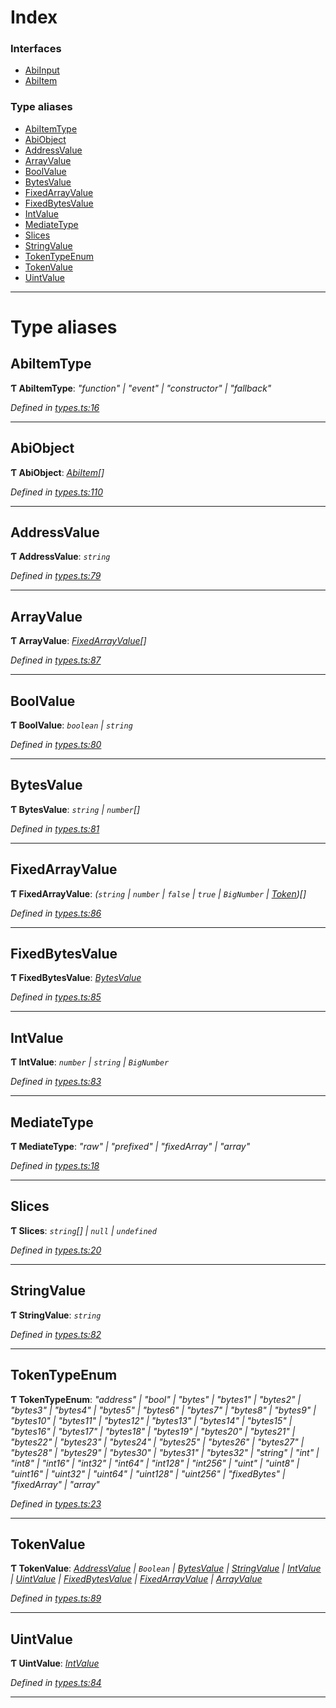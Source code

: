 

# Index

### Interfaces

* [AbiInput](../interfaces/_types_.abiinput.md)
* [AbiItem](../interfaces/_types_.abiitem.md)

### Type aliases

* [AbiItemType](_types_.md#abiitemtype)
* [AbiObject](_types_.md#abiobject)
* [AddressValue](_types_.md#addressvalue)
* [ArrayValue](_types_.md#arrayvalue)
* [BoolValue](_types_.md#boolvalue)
* [BytesValue](_types_.md#bytesvalue)
* [FixedArrayValue](_types_.md#fixedarrayvalue)
* [FixedBytesValue](_types_.md#fixedbytesvalue)
* [IntValue](_types_.md#intvalue)
* [MediateType](_types_.md#mediatetype)
* [Slices](_types_.md#slices)
* [StringValue](_types_.md#stringvalue)
* [TokenTypeEnum](_types_.md#tokentypeenum)
* [TokenValue](_types_.md#tokenvalue)
* [UintValue](_types_.md#uintvalue)

---

# Type aliases

<a id="abiitemtype"></a>

##  AbiItemType

**Ƭ AbiItemType**: *"function" | "event" | "constructor" | "fallback"*

*Defined in [types.ts:16](https://github.com/paritytech/js-libs/blob/fdf36ef/packages/abi/src/types.ts#L16)*

___
<a id="abiobject"></a>

##  AbiObject

**Ƭ AbiObject**: *[AbiItem](../interfaces/_types_.abiitem.md)[]*

*Defined in [types.ts:110](https://github.com/paritytech/js-libs/blob/fdf36ef/packages/abi/src/types.ts#L110)*

___
<a id="addressvalue"></a>

##  AddressValue

**Ƭ AddressValue**: *`string`*

*Defined in [types.ts:79](https://github.com/paritytech/js-libs/blob/fdf36ef/packages/abi/src/types.ts#L79)*

___
<a id="arrayvalue"></a>

##  ArrayValue

**Ƭ ArrayValue**: *[FixedArrayValue](_types_.md#fixedarrayvalue)[]*

*Defined in [types.ts:87](https://github.com/paritytech/js-libs/blob/fdf36ef/packages/abi/src/types.ts#L87)*

___
<a id="boolvalue"></a>

##  BoolValue

**Ƭ BoolValue**: *`boolean` | `string`*

*Defined in [types.ts:80](https://github.com/paritytech/js-libs/blob/fdf36ef/packages/abi/src/types.ts#L80)*

___
<a id="bytesvalue"></a>

##  BytesValue

**Ƭ BytesValue**: *`string` | `number`[]*

*Defined in [types.ts:81](https://github.com/paritytech/js-libs/blob/fdf36ef/packages/abi/src/types.ts#L81)*

___
<a id="fixedarrayvalue"></a>

##  FixedArrayValue

**Ƭ FixedArrayValue**: *(`string` | `number` | `false` | `true` | `BigNumber` | [Token](../classes/_token_token_.token.md))[]*

*Defined in [types.ts:86](https://github.com/paritytech/js-libs/blob/fdf36ef/packages/abi/src/types.ts#L86)*

___
<a id="fixedbytesvalue"></a>

##  FixedBytesValue

**Ƭ FixedBytesValue**: *[BytesValue](_types_.md#bytesvalue)*

*Defined in [types.ts:85](https://github.com/paritytech/js-libs/blob/fdf36ef/packages/abi/src/types.ts#L85)*

___
<a id="intvalue"></a>

##  IntValue

**Ƭ IntValue**: *`number` | `string` | `BigNumber`*

*Defined in [types.ts:83](https://github.com/paritytech/js-libs/blob/fdf36ef/packages/abi/src/types.ts#L83)*

___
<a id="mediatetype"></a>

##  MediateType

**Ƭ MediateType**: *"raw" | "prefixed" | "fixedArray" | "array"*

*Defined in [types.ts:18](https://github.com/paritytech/js-libs/blob/fdf36ef/packages/abi/src/types.ts#L18)*

___
<a id="slices"></a>

##  Slices

**Ƭ Slices**: *`string`[] | `null` | `undefined`*

*Defined in [types.ts:20](https://github.com/paritytech/js-libs/blob/fdf36ef/packages/abi/src/types.ts#L20)*

___
<a id="stringvalue"></a>

##  StringValue

**Ƭ StringValue**: *`string`*

*Defined in [types.ts:82](https://github.com/paritytech/js-libs/blob/fdf36ef/packages/abi/src/types.ts#L82)*

___
<a id="tokentypeenum"></a>

##  TokenTypeEnum

**Ƭ TokenTypeEnum**: *"address" | "bool" | "bytes" | "bytes1" | "bytes2" | "bytes3" | "bytes4" | "bytes5" | "bytes6" | "bytes7" | "bytes8" | "bytes9" | "bytes10" | "bytes11" | "bytes12" | "bytes13" | "bytes14" | "bytes15" | "bytes16" | "bytes17" | "bytes18" | "bytes19" | "bytes20" | "bytes21" | "bytes22" | "bytes23" | "bytes24" | "bytes25" | "bytes26" | "bytes27" | "bytes28" | "bytes29" | "bytes30" | "bytes31" | "bytes32" | "string" | "int" | "int8" | "int16" | "int32" | "int64" | "int128" | "int256" | "uint" | "uint8" | "uint16" | "uint32" | "uint64" | "uint128" | "uint256" | "fixedBytes" | "fixedArray" | "array"*

*Defined in [types.ts:23](https://github.com/paritytech/js-libs/blob/fdf36ef/packages/abi/src/types.ts#L23)*

___
<a id="tokenvalue"></a>

##  TokenValue

**Ƭ TokenValue**: *[AddressValue](_types_.md#addressvalue) | `Boolean` | [BytesValue](_types_.md#bytesvalue) | [StringValue](_types_.md#stringvalue) | [IntValue](_types_.md#intvalue) | [UintValue](_types_.md#uintvalue) | [FixedBytesValue](_types_.md#fixedbytesvalue) | [FixedArrayValue](_types_.md#fixedarrayvalue) | [ArrayValue](_types_.md#arrayvalue)*

*Defined in [types.ts:89](https://github.com/paritytech/js-libs/blob/fdf36ef/packages/abi/src/types.ts#L89)*

___
<a id="uintvalue"></a>

##  UintValue

**Ƭ UintValue**: *[IntValue](_types_.md#intvalue)*

*Defined in [types.ts:84](https://github.com/paritytech/js-libs/blob/fdf36ef/packages/abi/src/types.ts#L84)*

___

